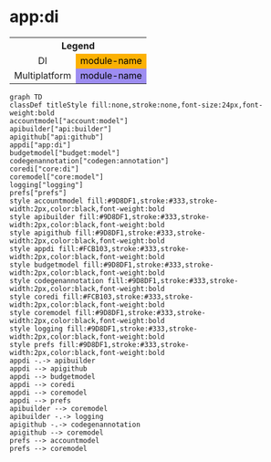 # app:di

<table>
<tr><th colspan='2'>Legend</th></tr>
<tr><td style='text-align:center;'>DI</td><td style='text-align:center; background-color:#FCB103; color:black'>module-name</td></tr>
<tr><td style='text-align:center;'>Multiplatform</td><td style='text-align:center; background-color:#9D8DF1; color:black'>module-name</td></tr>
</table>

```mermaid
graph TD
classDef titleStyle fill:none,stroke:none,font-size:24px,font-weight:bold
accountmodel["account:model"]
apibuilder["api:builder"]
apigithub["api:github"]
appdi["app:di"]
budgetmodel["budget:model"]
codegenannotation["codegen:annotation"]
coredi["core:di"]
coremodel["core:model"]
logging["logging"]
prefs["prefs"]
style accountmodel fill:#9D8DF1,stroke:#333,stroke-width:2px,color:black,font-weight:bold
style apibuilder fill:#9D8DF1,stroke:#333,stroke-width:2px,color:black,font-weight:bold
style apigithub fill:#9D8DF1,stroke:#333,stroke-width:2px,color:black,font-weight:bold
style appdi fill:#FCB103,stroke:#333,stroke-width:2px,color:black,font-weight:bold
style budgetmodel fill:#9D8DF1,stroke:#333,stroke-width:2px,color:black,font-weight:bold
style codegenannotation fill:#9D8DF1,stroke:#333,stroke-width:2px,color:black,font-weight:bold
style coredi fill:#FCB103,stroke:#333,stroke-width:2px,color:black,font-weight:bold
style coremodel fill:#9D8DF1,stroke:#333,stroke-width:2px,color:black,font-weight:bold
style logging fill:#9D8DF1,stroke:#333,stroke-width:2px,color:black,font-weight:bold
style prefs fill:#9D8DF1,stroke:#333,stroke-width:2px,color:black,font-weight:bold
appdi -.-> apibuilder
appdi --> apigithub
appdi --> budgetmodel
appdi --> coredi
appdi --> coremodel
appdi --> prefs
apibuilder --> coremodel
apibuilder -.-> logging
apigithub -.-> codegenannotation
apigithub --> coremodel
prefs --> accountmodel
prefs --> coremodel
```
